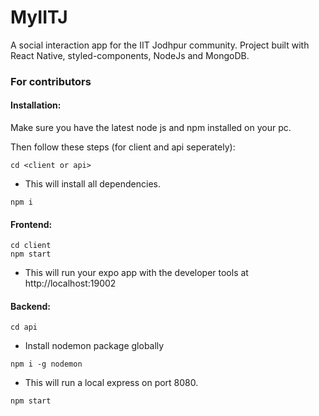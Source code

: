 # MyIITJ
A social interaction app for the IIT Jodhpur community. Project built with React Native, styled-components, NodeJs and MongoDB.

### For contributors

#### Installation:
Make sure you have the latest node js and npm installed on your pc.

Then follow these steps (for client and api seperately):

```
cd <client or api>
```
- This will install all dependencies.
```
npm i 
```

#### Frontend:

```
cd client
npm start
```
- This will run your expo app with the developer tools at http://localhost:19002

#### Backend:
```
cd api
```
- Install nodemon package globally
```
npm i -g nodemon
```
- This will run a local express on port 8080.
```
npm start
```
